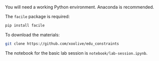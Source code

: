 
You will need a working Python environment. Anaconda is recommended.

The `facile` package is required:
```sh
pip install facile
```

To download the materials:
```sh
git clone https://github.com/xoolive/edu_constraints
```

The notebook for the basic lab session is `notebook/lab-session.ipynb`.
